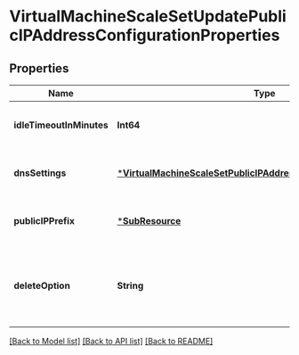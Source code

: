 # VirtualMachineScaleSetUpdatePublicIPAddressConfigurationProperties


## Properties
Name | Type | Description | Notes
------------ | ------------- | ------------- | -------------
**idleTimeoutInMinutes** | **Int64** | The idle timeout of the public IP address. | [optional] [default to nothing]
**dnsSettings** | [***VirtualMachineScaleSetPublicIPAddressConfigurationDnsSettings**](VirtualMachineScaleSetPublicIPAddressConfigurationDnsSettings.md) |  | [optional] [default to nothing]
**publicIPPrefix** | [***SubResource**](SubResource.md) |  | [optional] [default to nothing]
**deleteOption** | **String** | Specify what happens to the public IP when the VM is deleted | [optional] [default to nothing]


[[Back to Model list]](../README.md#models) [[Back to API list]](../README.md#api-endpoints) [[Back to README]](../README.md)


